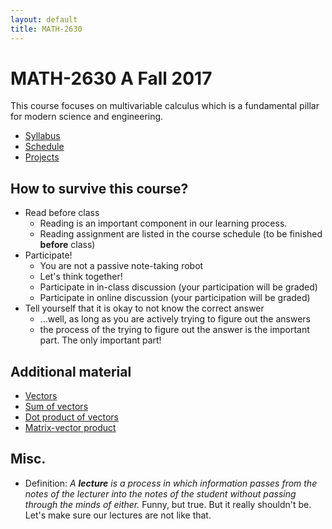 ```yaml
---
layout: default
title: MATH-2630
---
```


# MATH-2630 A Fall 2017

This course focuses on multivariable calculus
which is a fundamental pillar for modern science and engineering.

* [Syllabus](syllabus/)
* [Schedule](syllabus/#schedule)
* [Projects](projects/)


## How to survive this course?

* Read before class
  - Reading is an important component in our learning process.
  - Reading assignment are listed in the course schedule
    (to be finished __before__ class)
* Participate!
  - You are not a passive note-taking robot
  - Let's think together!
  - Participate in in-class discussion (your participation will be graded)
  - Participate in online   discussion (your participation will be graded)
* Tell yourself that it is okay to not know the correct answer
  - ...well, as long as you are actively trying to figure out the answers
  - the process of the trying to figure out the answer is the important part.
    The only important part!

## Additional material

* [Vectors](vectors/)
* [Sum of vectors](vectorsum/)
* [Dot product of vectors](dotprod/)
* [Matrix-vector product](matvec/)

## Misc.

* Definition: _A __lecture__ is a process in which information passes
  from the notes of the lecturer into the notes of the student
  without passing through the minds of either._
  Funny, but true.
  But it really shouldn't be.
  Let's make sure our lectures are not like that.
